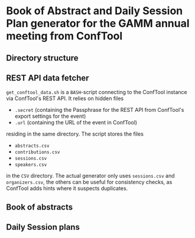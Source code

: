 # Book of Abstract and Daily Session Plan generator for the GAMM annual meeting from ConfTool

## Directory structure

## REST API data fetcher

`get_conftool_data.sh` is a `BASH`-script connecting to the ConfTool instance via ConfTool's REST API.
It relies on hidden files

+ `.secret` (containing the Passphrase for the REST API from ConfTool's export settings for the event)
+ `.url` (containing the URL of the event in ConfTool)
  
residing in the same directory. The script stores the files

+ `abstracts.csv`
+ `contributions.csv`
+ `sessions.csv`
+ `speakers.csv`

in the `CSV` directory. The actual generator only uses `sessions.csv` and `organizers.csv`, the others can be useful for consistency checks, as ConfTool adds hints where it suspects duplicates.

## Book of abstracts

## Daily Session plans
